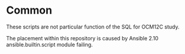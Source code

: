 Common
======

These scripts are not particular function of the SQL for OCM12C study.

The placement within this repository is caused by Ansible 2.10 ansible.builtin.script module failing.
